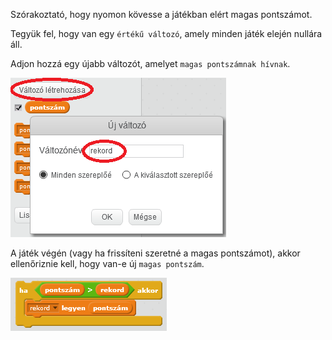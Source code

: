 Szórakoztató, hogy nyomon kövesse a játékban elért magas pontszámot.

Tegyük fel, hogy van egy `értékű változó`, amely minden játék elején nullára áll.

Adjon hozzá egy újabb változót, amelyet `magas pontszámnak hívnak`.

![screenshot](images/make-high-score-variable.png)

A játék végén (vagy ha frissíteni szeretné a magas pontszámot), akkor ellenőriznie kell, hogy van-e új `magas pontszám`.

![screenshot](images/check-for-high-score.png)
